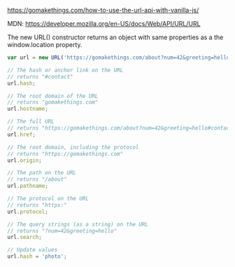 https://gomakethings.com/how-to-use-the-url-api-with-vanilla-js/

MDN: https://developer.mozilla.org/en-US/docs/Web/API/URL/URL

The new URL() constructor returns an object with same properties as a the window.location property.

```ts
var url = new URL('https://gomakethings.com/about?num=42&greeting=hello#contact');

// The hash or anchor link on the URL
// returns "#contact"
url.hash;

// The root domain of the URL
// returns "gomakethings.com"
url.hostname;

// The full URL
// returns "https://gomakethings.com/about?num=42&greeting=hello#contact"
url.href;

// The root domain, including the protocol
// returns "https://gomakethings.com"
url.origin;

// The path on the URL
// returns "/about"
url.pathname;

// The protocol on the URL
// returns "https:"
url.protocol;

// The query strings (as a string) on the URL
// returns "?num=42&greeting=hello"
url.search;

// Update values
url.hash = 'photo';
```
